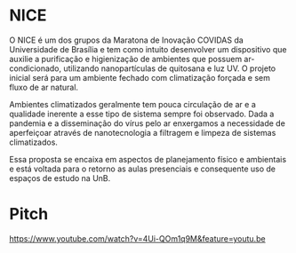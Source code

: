 # NICE

O NICE é um dos grupos da Maratona de Inovação COVIDAS da Universidade de Brasília e tem como intuito desenvolver um dispositivo que auxilie a purificação e higienização de ambientes que possuem ar-condicionado, utilizando nanopartículas de quitosana e luz UV. O projeto inicial será para um ambiente fechado com climatização forçada e sem fluxo de ar natural. 

Ambientes climatizados geralmente tem pouca circulação de ar e a qualidade inerente a esse tipo de sistema sempre foi observado. Dada a pandemia e a disseminação do vírus pelo ar enxergamos a necessidade de aperfeiçoar através de nanotecnologia a filtragem e limpeza de sistemas climatizados. 

Essa proposta se encaixa em aspectos de planejamento físico e ambientais e está voltada para o retorno as aulas presenciais e consequente uso de espaços de estudo na UnB. 


# Pitch 

https://www.youtube.com/watch?v=4Ui-QOm1q9M&feature=youtu.be
